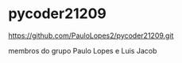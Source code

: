 # pycoder21209

https://github.com/PauloLopes2/pycoder21209.git

membros do grupo Paulo Lopes e Luis Jacob
